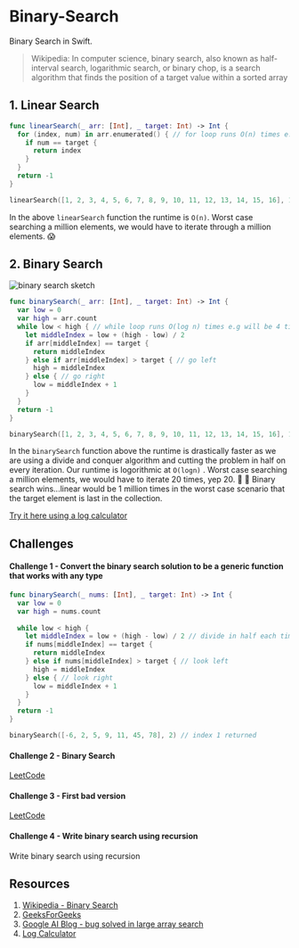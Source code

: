 # Binary-Search

Binary Search in Swift. 

> Wikipedia: In computer science, binary search, also known as half-interval search, logarithmic search, or binary chop, is a search algorithm that finds the position of a target value within a sorted array

## 1. Linear Search 

```swift 
func linearSearch(_ arr: [Int], _ target: Int) -> Int {
  for (index, num) in arr.enumerated() { // for loop runs O(n) times e.g 15 times if 16 elements and target is last
    if num == target {
      return index
    }
  }
  return -1
}

linearSearch([1, 2, 3, 4, 5, 6, 7, 8, 9, 10, 11, 12, 13, 14, 15, 16], 16) // index 15 returned
```

In the above `linearSearch` function the runtime is `O(n)`. Worst case searching a million elements, we would have to iterate through a million elements. 😱

## 2. Binary Search 

![binary search sketch](https://user-images.githubusercontent.com/1819208/95866495-fc2a7200-0d35-11eb-9c03-23cadc22d0a4.jpg)

```swift 
func binarySearch(_ arr: [Int], _ target: Int) -> Int {
  var low = 0
  var high = arr.count
  while low < high { // while loop runs O(log n) times e.g will be 4 times, worst case target is the last of 16 elements
    let middleIndex = low + (high - low) / 2
    if arr[middleIndex] == target {
      return middleIndex
    } else if arr[middleIndex] > target { // go left
      high = middleIndex
    } else { // go right
      low = middleIndex + 1
    }
  }
  return -1
}

binarySearch([1, 2, 3, 4, 5, 6, 7, 8, 9, 10, 11, 12, 13, 14, 15, 16], 16) // index 15 returned
```

In the `binarySearch` function above the runtime is drastically faster as we are using a divide and conquer algorithm and cutting the problem in half on every iteration. Our runtime is logorithmic at `O(logn)` . Worst case searching a million elements, we would have to iterate 20 times, yep 20. 🥳  🤯  Binary search wins...linear would be 1 million times in the worst case scenario that the target element is last in the collection.

[Try it here using a log calculator](https://www.rapidtables.com/calc/math/Log_Calculator.html)

## Challenges 

#### Challenge 1 - Convert the binary search solution to be a generic function that works with any type

```swift 
func binarySearch(_ nums: [Int], _ target: Int) -> Int {
  var low = 0
  var high = nums.count
  
  while low < high {
    let middleIndex = low + (high - low) / 2 // divide in half each time => O(log n)
    if nums[middleIndex] == target {
      return middleIndex
    } else if nums[middleIndex] > target { // look left
      high = middleIndex
    } else { // look right
      low = middleIndex + 1
    }
  }
  return -1
}

binarySearch([-6, 2, 5, 9, 11, 45, 78], 2) // index 1 returned
```

#### Challenge 2 - Binary Search

[LeetCode](https://leetcode.com/problems/binary-search/)

#### Challenge 3 - First bad version 

[LeetCode](https://leetcode.com/problems/first-bad-version/)

#### Challenge 4 - Write binary search using recursion 

Write binary search using recursion

## Resources 

1. [Wikipedia - Binary Search](https://en.wikipedia.org/wiki/Binary_search_algorithm)
1. [GeeksForGeeks](https://www.geeksforgeeks.org/binary-search/)
1. [Google AI Blog - bug solved in large array search](https://ai.googleblog.com/2006/06/extra-extra-read-all-about-it-nearly.html)
1. [Log Calculator](https://www.rapidtables.com/calc/math/Log_Calculator.html)
